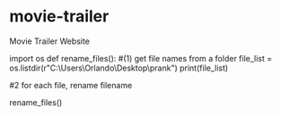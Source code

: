 # movie-trailer
Movie Trailer Website

import os
def rename_files():
#(1) get file names from a folder
file_list = os.listdir(r"C:\Users\Orlando\Desktop\prank")
print(file_list)

#2 for each file, rename filename

rename_files()
